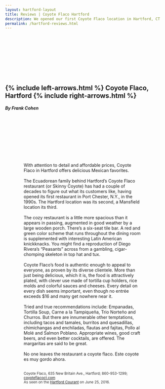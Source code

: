 ```yaml
---
layout: hartford-layout
title: Reviews | Coyote Flaco Hartford 
description: We opened our first Coyote Flaco location in Hartford, CT back in August 1999. After much success, in 2004, we opened our second location in Mansfield, CT. 
permalink: /hartford-reviews.html
---
```

<!-- Hartford Courant -->

<div id="tm-header-a" class="tm-block-header-a uk-block uk-block-default tm-block-fullwidth tm-grid-collapse uk-margin-large-bottom">
	<div class="uk-container uk-container-center">
		<section class="tm-header-a uk-grid" data-uk-grid-match="{target:'> div > .uk-panel'}">
			<div class="uk-width-1-1">
				<div class="uk-panel uk-text-center uk-contrast tm-overlay-secondary tm-header-height">
					<div class="tm-background-cover uk-cover-background uk-flex uk-flex-center uk-flex-middle" style="background-position: 50% 0px; background-image: url('images/wood-background.png'); background-size: auto; background-repeat: no-repeat; padding: 130px 0px;" data-uk-parallax="{bg: '-200'}">
						<div class="uk-position-relative uk-container" style="width: 100%;">
							<div data-uk-parallax="{opacity: '1,0', y: '-50'}" style="transform: translate3d(0px, 0px, 0px); opacity: 1;">
								<div class="uk-scrollspy-init-inview uk-scrollspy-inview uk-animation-slide-top">
									<h1 class="uk-margin-top uk-text-center cf-heading">
                      {% include left-arrows.html %}
                      Coyote Flaco, Hartford
                      {% include right-arrows.html %}</h1>
								</div>
								<div class="uk-scrollspy-init-inview uk-scrollspy-inview uk-animation-slide-top">
									<h5 class="uk-sub-title-small">By Frank Cohen</h5>
								</div>
							</div>
						</div>
					</div>
				</div>
			</div>
		</section>
	</div>
</div>

<div class="tm-middle uk-grid" data-uk-grid-match="" data-uk-grid-margin="">
<div class="tm-main uk-width-medium-1-1 uk-row-first">
<main id="tm-content" class="tm-content">
<article class="uk-article tm-article">
<div id="tm-main" class="tm-block-main uk-block">
<div class="uk-container uk-container-center">
<div class="tm-middle uk-grid" data-uk-grid-match="" data-uk-grid-margin="">
<div class="uk-width-1-1" style="padding: 0px 60px;">

<p>

With attention to detail and affordable prices, Coyote Flaco in Hartford offers delicious Mexican favorites.
<br><br>
The Ecuadorean family behind Hartford’s Coyote Flaco restaurant
(or Skinny Coyote) has had a couple of decades to figure out what its
customers like, having opened its first restaurant in Port Chester,
N.Y., in the 1990s. The Hartford location was its second, a Mansfield
location its third.
<br><br>
The cozy restaurant is a little more spacious than it appears in passing,
augmented in good weather by a large wooden porch.
There’s a six-seat tile bar. A red and green color scheme that runs
throughout the dining room is supplemented with interesting
Latin American knickknacks. You might find a reproduction of Diego
Rivera’s “Peasants” across from a gambling, cigar-chomping skeleton
in top hat and tux.
<br><br>
Coyote Flaco’s food is authentic enough to appeal to everyone, as
proven by its diverse clientele. More than just being delicious, which it is,
the food is attractively plated, with clever use made of tortilla cup holders,
rice molds and colorful sauces and cheeses. Every detail on every dish seems
important, even though no entrée exceeds $16 and many get nowhere near it.
<br><br>
Tried and true recommendations include: Empanadas, Tortilla Soup,
Carne a la Tampiqueña, Trio Norteño and Churros. But there are innumerable
other temptations, including tacos and tamales, burritos and quesadillas,
chimichangas and enchiladas, flautas and fajitas, Pollo al Molé and Salmon
Poblano. Appropriate wines, good craft beers, and even better cocktails,
are offered. The margaritas are said to be great.
<br><br>
No one leaves the restaurant a coyote flaco. Este coyote es muy gordo ahora.
<br><br>


</p>

<small style="color: #333333;">
Coyote Flaco, 635 New Britain Ave., Hartford; 860-953-1299; <a href="https://www.coyoteflacoct.com">coyoteflacoct.com</a><br>
As seen on the <a href="http://www.courant.com/hartford-magazine/food-drink/hc-hm-coyote-flaco-hartford-20160625-story.html" target="_blank">Hartford Courant</a> on June 25, 2016.</small>
</div>
</div>
</div>
</div>
</article>
</main>
</div>
</div>



